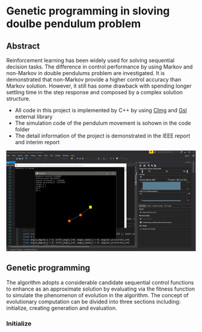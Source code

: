 # Genetic programming in sloving doulbe pendulum problem

## Abstract

Reinforcement learning has been widely used for solving sequential decision tasks. The difference in control performance by using Markov and non-Markov in double pendulums problem are investigated. It is demonstrated that non-Markov provide a higher control accuracy than Markov solution. However, it still has some drawback with spending longer settling time in the step response and composed by a complex solution structure.

* All code in this project is implemented by C++ by using [CImg](http://cimg.eu/) and [Gsl](https://www.gnu.org/software/gsl/) external library 
* The simulation code of the pendulum movement is sohown in the code folder
* The detail information of the project is demonstrated in the IEEE report and interim report

![alt text](https://github.com/yuchehuang/Msc-Project/blob/master/Interim%20report/Simulation.png?raw=true)


## Genetic programming

The algorithm adopts a considerable candidate sequential control functions to enhance as an approximate solution by evaluating via the fitness function to simulate the phenomenon of evolution in the algorithm. The concept of evolutionary computation can be divided into three sections including: initialize, creating generation and evaluation.

### Initialize
